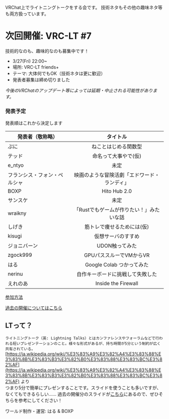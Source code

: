 VRChat上でライトニングトークをする会です。
技術ネタもその他の趣味ネタ等も両方扱っています。

# 次回開催: VRC-LT #7
技術的なのも、趣味的なのも募集中です！
* 3/27(Fri) 22:00~
* 場所: VRC-LT friends+
* テーマ: 大体何でもOK（技術ネタは更に歓迎）
* 発表者募集は締め切りました

*今後のVRChatのアップデート等によっては延期・中止される可能性があります。*

### 発表予定

発表順はこれから決定します

| 発表者（敬称略）| タイトル　|
| ------------- |:-------------:|
| ぷに | ねことはじめる関数型 |
| テッド | 命名って大事やで(仮) |
| e_ntyo | 未定 |
| フランシス・フォン・ペルシャ | 映画のような冒険活劇「エドワード・ランディ」|
| BOXP | Hito Hub 2.0 |
| サンスケ | 未定 |
| wraikny |「Rustでもゲームが作りたい！」みたいな話 |
| しげき | 筋トレで痩せるためには(仮) |
| kisugi | 仮想サーバのすすめ |
| ジョニバーン | UDON触ってみた |
| zgock999 | GPUパススルーでVMからVR |
| はる | Google Colab つかってみた |
| nerinu | 自作キーボードに挑戦して失敗した |
| えれのあ | Inside the Firewall |

[参加方法](about.md)

[過去の開催についてはこちら](past-events.md)  


## LTって？
```ライトニングトーク（英: Lightning Talks）とはカンファレンスやフォーラムなどで行われる短いプレゼンテーションのこと。様々な形式があるが、持ち時間が5分という制約が広く共有されている。```  
[https://ja.wikipedia.org/wiki/%E3%83%A9%E3%82%A4%E3%83%88%E3%83%8B%E3%83%B3%E3%82%B0%E3%83%88%E3%83%BC%E3%82%AF](https://ja.wikipedia.org/wiki/%E3%83%A9%E3%82%A4%E3%83%88%E3%83%8B%E3%83%B3%E3%82%B0%E3%83%88%E3%83%BC%E3%82%AF) より  
つまり5分で簡単にプレゼンすることです。スライドを使うことも多いですが、なくてもできるらしい……
過去の開催分のスライドが[こちら](past-events.md)にあるので、ぜひそちらを参考にしてください！


ワールド制作・運営: はる & BOXP
